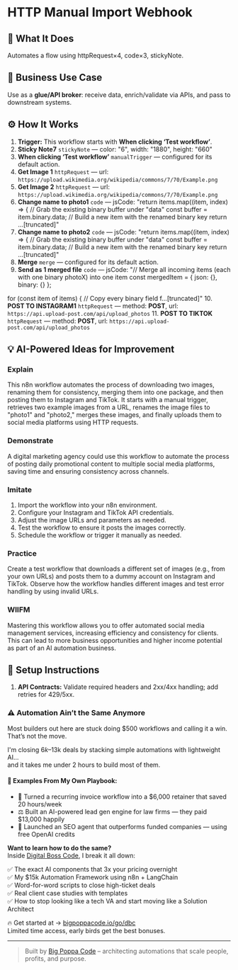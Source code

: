 # HTTP Manual Import Webhook
  ## 🚀 What It Does
  Automates a flow using httpRequest×4, code×3, stickyNote.
  
  ## 💼 Business Use Case
  Use as a **glue/API broker**: receive data, enrich/validate via APIs, and pass to downstream systems.
  
  ## ⚙️ How It Works
  1. **Trigger:** This workflow starts with **When clicking ‘Test workflow’**.
  2. **Sticky Note7** `stickyNote` — color: "6", width: "1880", height: "660"
3. **When clicking ‘Test workflow’** `manualTrigger` — configured for its default action.
4. **Get Image 1** `httpRequest` — url: `https://upload.wikimedia.org/wikipedia/commons/7/70/Example.png`
5. **Get Image 2** `httpRequest` — url: `https://upload.wikimedia.org/wikipedia/commons/7/70/Example.png`
6. **Change name to photo1** `code` — jsCode: "return items.map((item, index) => {
  // Grab the existing binary buffer under "data"
  const buffer = item.binary.data;
  // Build a new item with the renamed binary key
  return …[truncated]"
7. **Change name to photo2** `code` — jsCode: "return items.map((item, index) => {
  // Grab the existing binary buffer under "data"
  const buffer = item.binary.data;
  // Build a new item with the renamed binary key
  return …[truncated]"
8. **Merge** `merge` — configured for its default action.
9. **Send as 1 merged file** `code` — jsCode: "// Merge all incoming items (each with one binary photoX) into one item
const mergedItem = {
  json: {},
  binary: {}
};

for (const item of items) {
  // Copy every binary field f…[truncated]"
10. **POST TO INSTAGRAM1** `httpRequest` — method: **POST**, url: `https://api.upload-post.com/api/upload_photos`
11. **POST TO TIKTOK** `httpRequest` — method: **POST**, url: `https://api.upload-post.com/api/upload_photos`
  
  ## 💡 AI-Powered Ideas for Improvement
  ### Explain
This n8n workflow automates the process of downloading two images, renaming them for consistency, merging them into one package, and then posting them to Instagram and TikTok. It starts with a manual trigger, retrieves two example images from a URL, renames the image files to "photo1" and "photo2," merges these images, and finally uploads them to social media platforms using HTTP requests.

### Demonstrate
A digital marketing agency could use this workflow to automate the process of posting daily promotional content to multiple social media platforms, saving time and ensuring consistency across channels.

### Imitate
1. Import the workflow into your n8n environment.
2. Configure your Instagram and TikTok API credentials.
3. Adjust the image URLs and parameters as needed.
4. Test the workflow to ensure it posts the images correctly.
5. Schedule the workflow or trigger it manually as needed.

### Practice
Create a test workflow that downloads a different set of images (e.g., from your own URLs) and posts them to a dummy account on Instagram and TikTok. Observe how the workflow handles different images and test error handling by using invalid URLs.

### WIIFM
Mastering this workflow allows you to offer automated social media management services, increasing efficiency and consistency for clients. This can lead to more business opportunities and higher income potential as part of an AI automation business.
  
  ## 🔧 Setup Instructions
  1. **API Contracts:** Validate required headers and 2xx/4xx handling; add retries for 429/5xx.
  
### ⚠️ Automation Ain’t the Same Anymore

Most builders out here are stuck doing $500 workflows and calling it a win.  
That’s not the move.  

I'm closing $6k–$13k deals by stacking simple automations with lightweight AI...  
and it takes me under 2 hours to build most of them.

#### 🧠 Examples From My Own Playbook:
- 🔁 Turned a recurring invoice workflow into a $6,000 retainer that saved 20 hours/week  
- ⚖️ Built an AI-powered lead gen engine for law firms — they paid $13,000 happily  
- 🚀 Launched an SEO agent that outperforms funded companies — using free OpenAI credits  

**Want to learn how to do the same?**  
Inside [Digital Boss Code](https://bigpoppacode.io/go/dbc), I break it all down:

✅ The exact AI components that 3x your pricing overnight  
✅ My $15k Automation Framework using n8n + LangChain  
✅ Word-for-word scripts to close high-ticket deals  
✅ Real client case studies with templates  
✅ How to stop looking like a tech VA and start moving like a Solution Architect  

🔥 Get started at → [bigpoppacode.io/go/dbc](https://bigpoppacode.io/go/dbc)  
Limited time access, early birds get the best bonuses.

---
> Built by [Big Poppa Code](https://bigpoppacode.io) – architecting automations that scale people, profits, and purpose.
  